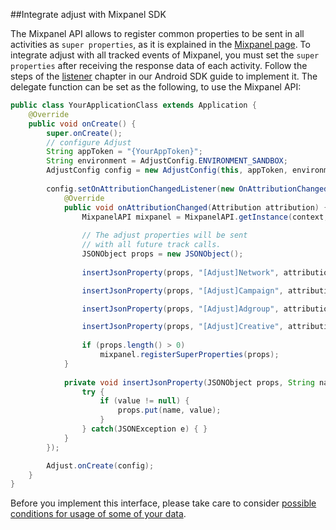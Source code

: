 ##Integrate adjust with Mixpanel SDK

The Mixpanel API allows to register common properties to be sent in all activities as `super properties`, as it is explained in the [Mixpanel page][mixpanel_android]. 
To integrate adjust with all tracked events of Mixpanel, you must set the `super properties` after receiving the response data of each activity. 
Follow the steps of the [listener][listener] chapter in our Android SDK guide to implement it. 
The delegate function can be set as the following, to use the Mixpanel API: 

```java
public class YourApplicationClass extends Application {
    @Override
    public void onCreate() {
        super.onCreate();
        // configure Adjust
        String appToken = "{YourAppToken}";
        String environment = AdjustConfig.ENVIRONMENT_SANDBOX;
        AdjustConfig config = new AdjustConfig(this, appToken, environment);
        
        config.setOnAttributionChangedListener(new OnAttributionChangedListener() {
            @Override
            public void onAttributionChanged(Attribution attribution) {
                MixpanelAPI mixpanel = MixpanelAPI.getInstance(context, MIXPANEL_TOKEN);
                
                // The adjust properties will be sent
                // with all future track calls.
                JSONObject props = new JSONObject();
                
                insertJsonProperty(props, "[Adjust]Network", attribution.network);

                insertJsonProperty(props, "[Adjust]Campaign", attribution.campaign);

                insertJsonProperty(props, "[Adjust]Adgroup", attribution.adgroup);

                insertJsonProperty(props, "[Adjust]Creative", attribution.creative);
                
                if (props.length() > 0)
                    mixpanel.registerSuperProperties(props);
            }
            
            private void insertJsonProperty(JSONObject props, String name, String value) {
                try {
                    if (value != null) {
                        props.put(name, value);
                    }
                } catch(JSONException e) { }
            }
        });

        Adjust.onCreate(config);
    }
}
```


Before you implement this interface, please take care to consider [possible conditions for usage of some of your data][attribution_data].

[mixpanel_android]: https://mixpanel.com/help/reference/android#superproperties
[attribution_data]: https://github.com/adjust/sdks/blob/master/doc/attribution-data.md
[listener]: https://github.com/adjust/android_sdk/tree/master#13-set-listener-for-delegate-notifications
